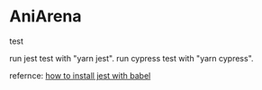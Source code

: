 # AniArena
test

run jest test with "yarn jest".
run cypress test with "yarn cypress".

refernce: [how to install jest with babel](https://titangene.github.io/article/jest-build-test-env.html)
